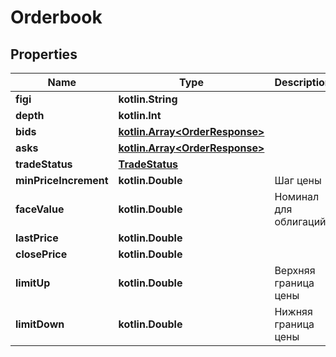 
# Orderbook

## Properties
Name | Type | Description | Notes
------------ | ------------- | ------------- | -------------
**figi** | **kotlin.String** |  | 
**depth** | **kotlin.Int** |  | 
**bids** | [**kotlin.Array&lt;OrderResponse&gt;**](OrderResponse.md) |  | 
**asks** | [**kotlin.Array&lt;OrderResponse&gt;**](OrderResponse.md) |  | 
**tradeStatus** | [**TradeStatus**](TradeStatus.md) |  | 
**minPriceIncrement** | **kotlin.Double** | Шаг цены | 
**faceValue** | **kotlin.Double** | Номинал для облигаций |  [optional]
**lastPrice** | **kotlin.Double** |  |  [optional]
**closePrice** | **kotlin.Double** |  |  [optional]
**limitUp** | **kotlin.Double** | Верхняя граница цены |  [optional]
**limitDown** | **kotlin.Double** | Нижняя граница цены |  [optional]



